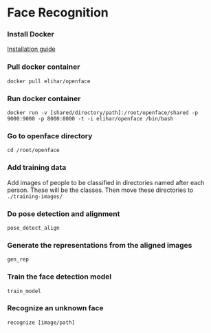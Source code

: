# Face Recognition

### Install Docker
[Installation guide](https://docs.docker.com/engine/getstarted/step_one/)

### Pull docker container
<code>docker pull elihar/openface</code>

### Run docker container
<code>docker run -v [shared/directory/path]:/root/openface/shared -p 9000:9000 -p 8000:8000 -t -i elihar/openface /bin/bash</code>

### Go to openface directory
<code>cd /root/openface</code>

### Add training data
Add images of people to be classified in directories named after each person. These will be the classes. Then move these directories to <code>./training-images/</code>

### Do pose detection and alignment
<code>pose_detect_align</code>

### Generate the representations from the aligned images
<code>gen_rep</code>

### Train the face detection model
<code>train_model</code>

### Recognize an unknown face
<code>recognize [image/path]</code>
